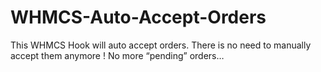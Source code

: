 # WHMCS-Auto-Accept-Orders
This WHMCS Hook will auto accept orders. There is no need to manually accept them anymore ! No more “pending” orders…
